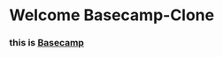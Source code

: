 # Welcome Basecamp-Clone 

<h3>this is <a href="https://basecamp-00.herokuapp.com/">Basecamp</a></h3>
